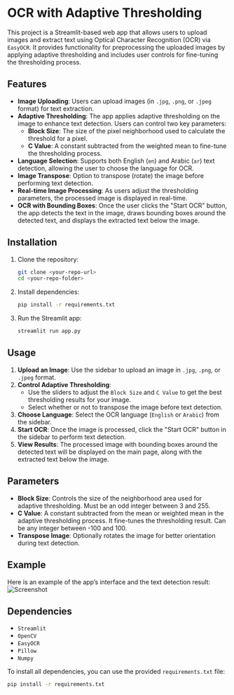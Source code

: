 # OCR with Adaptive Thresholding

This project is a Streamlit-based web app that allows users to upload images and extract text using Optical Character Recognition (OCR) via `EasyOCR`. It provides functionality for preprocessing the uploaded images by applying adaptive thresholding and includes user controls for fine-tuning the thresholding process.

## Features

- **Image Uploading**: Users can upload images (in `.jpg`, `.png`, or `.jpeg` format) for text extraction.
- **Adaptive Thresholding**: The app applies adaptive thresholding on the image to enhance text detection. Users can control two key parameters:
  - **Block Size**: The size of the pixel neighborhood used to calculate the threshold for a pixel.
  - **C Value**: A constant subtracted from the weighted mean to fine-tune the thresholding process.
- **Language Selection**: Supports both English (`en`) and Arabic (`ar`) text detection, allowing the user to choose the language for OCR.
- **Image Transpose**: Option to transpose (rotate) the image before performing text detection.
- **Real-time Image Processing**: As users adjust the thresholding parameters, the processed image is displayed in real-time.
- **OCR with Bounding Boxes**: Once the user clicks the "Start OCR" button, the app detects the text in the image, draws bounding boxes around the detected text, and displays the extracted text below the image.

## Installation

1. Clone the repository:
    ```bash
    git clone <your-repo-url>
    cd <your-repo-folder>
    ```

2. Install dependencies:
    ```bash
    pip install -r requirements.txt
    ```

3. Run the Streamlit app:
    ```bash
    streamlit run app.py
    ```

## Usage

1. **Upload an Image**: Use the sidebar to upload an image in `.jpg`, `.png`, or `.jpeg` format.
2. **Control Adaptive Thresholding**:
   - Use the sliders to adjust the `Block Size` and `C Value` to get the best thresholding results for your image.
   - Select whether or not to transpose the image before text detection.
3. **Choose Language**: Select the OCR language (`English` or `Arabic`) from the sidebar.
4. **Start OCR**: Once the image is processed, click the "Start OCR" button in the sidebar to perform text detection.
5. **View Results**: The processed image with bounding boxes around the detected text will be displayed on the main page, along with the extracted text below the image.

## Parameters

- **Block Size**: Controls the size of the neighborhood area used for adaptive thresholding. Must be an odd integer between 3 and 255.
- **C Value**: A constant subtracted from the mean or weighted mean in the adaptive thresholding process. It fine-tunes the thresholding result. Can be any integer between -100 and 100.
- **Transpose Image**: Optionally rotates the image for better orientation during text detection.

## Example

Here is an example of the app’s interface and the text detection result:
![Screenshot](path-to-screenshot)

## Dependencies

- `Streamlit`
- `OpenCV`
- `EasyOCR`
- `Pillow`
- `Numpy`

To install all dependencies, you can use the provided `requirements.txt` file:
```bash
pip install -r requirements.txt
